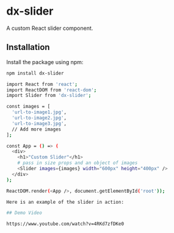 # dx-slider

A custom React slider component.

## Installation

Install the package using npm:

```bash
npm install dx-slider

import React from 'react';
import ReactDOM from 'react-dom';
import Slider from 'dx-slider';

const images = [
  'url-to-image1.jpg',
  'url-to-image2.jpg',
  'url-to-image3.jpg',
  // Add more images
];

const App = () => (
  <div>
    <h1>"Custom Slider"</h1>
    # pass in size props and an object of images
    <Slider images={images} width="600px" height="400px" />
  </div>
);

ReactDOM.render(<App />, document.getElementById('root'));

Here is an example of the slider in action:

## Demo Video

https://www.youtube.com/watch?v=4RKd7zfDKe0


